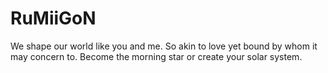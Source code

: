 # RuMiiGoN

We shape our world like you and me. So akin to love yet bound by whom it may concern to. Become the morning star or create your solar system.
